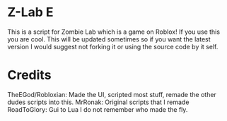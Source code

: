 # Z-Lab E
This is a script for Zombie Lab which is a game on Roblox!
If you use this you are cool.
This will be updated sometimes so if you want the latest version I would suggest not forking it or using the source code by it self.
# Credits
TheEGod/Robloxian: Made the UI, scripted most stuff, remade the other dudes scripts into this.
MrRonak: Original scripts that I remade
RoadToGlory: Gui to Lua
I do not remember who made the fly.
